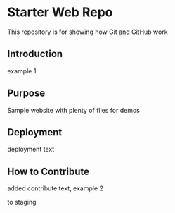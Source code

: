 # Starter Web Repo

This repository is for showing how Git and GitHub work

## Introduction
example 1

## Purpose

Sample website with plenty of files for demos

## Deployment
deployment text

## How to Contribute
added contribute text, example 2

to staging


